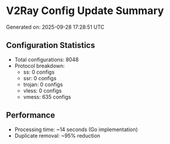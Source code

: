 # V2Ray Config Update Summary
Generated on: 2025-09-28 17:28:51 UTC

## Configuration Statistics
- Total configurations: 8048
- Protocol breakdown:
  - ss: 0 configs
  - ssr: 0 configs
  - trojan: 0 configs
  - vless: 0 configs
  - vmess: 635 configs

## Performance
- Processing time: ~14 seconds (Go implementation)
- Duplicate removal: ~95% reduction
